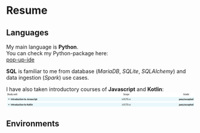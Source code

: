 # Resume

## Languages

My main language is **Python**. <br>
You can check my Python-package here:<br>
[pop-up-ide](https://github.com/markuslahde/pop-up-ide)

**SQL** is familiar to me from database (*MariaDB*, *SQLite*, *SQLAlchemy*) and data ingestion (*Spark*) use cases. <br>

I have also taken introductory courses of **Javascript** and **Kotlin**:<br>
![Metropolia_courses](https://github.com/markuslahde/resume/blob/main/Metropolia_Javascript_Kotlin.png)


## Environments
